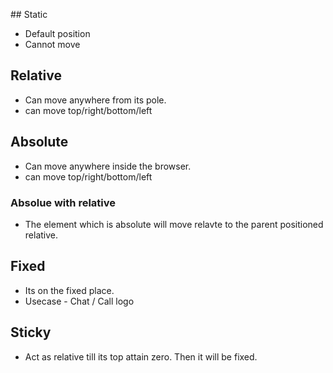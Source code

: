 ## Static
- Default position
- Cannot move

## Relative
- Can move anywhere from its pole.
- can move top/right/bottom/left

## Absolute
- Can move anywhere inside the browser.
- can move top/right/bottom/left
### Absolue with relative
- The element which is absolute will move relavte to the parent positioned relative.

## Fixed
- Its on the fixed place.
- Usecase - Chat / Call logo

## Sticky
- Act as relative till its top attain zero. Then it will be fixed.